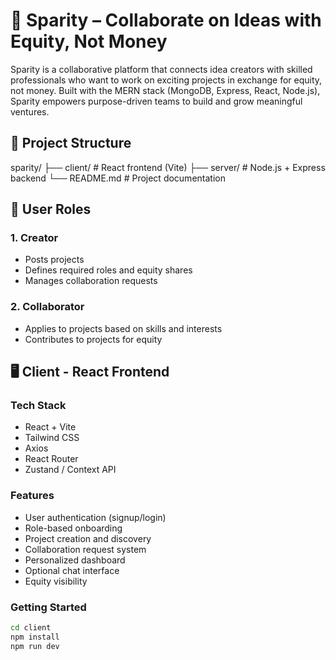 # 🌱 Sparity – Collaborate on Ideas with Equity, Not Money

Sparity is a collaborative platform that connects idea creators with skilled professionals who want to work on exciting projects in exchange for equity, not money. Built with the MERN stack (MongoDB, Express, React, Node.js), Sparity empowers purpose-driven teams to build and grow meaningful ventures.

## 📁 Project Structure

sparity/
├── client/ # React frontend (Vite)
├── server/ # Node.js + Express backend
└── README.md # Project documentation


## 👥 User Roles

### 1. Creator
- Posts projects
- Defines required roles and equity shares
- Manages collaboration requests

### 2. Collaborator
- Applies to projects based on skills and interests
- Contributes to projects for equity

## 🖥️ Client - React Frontend

### Tech Stack
- React + Vite
- Tailwind CSS 
- Axios
- React Router
- Zustand / Context API

### Features
- User authentication (signup/login)
- Role-based onboarding
- Project creation and discovery
- Collaboration request system
- Personalized dashboard
- Optional chat interface
- Equity visibility

### Getting Started

```bash
cd client
npm install
npm run dev


